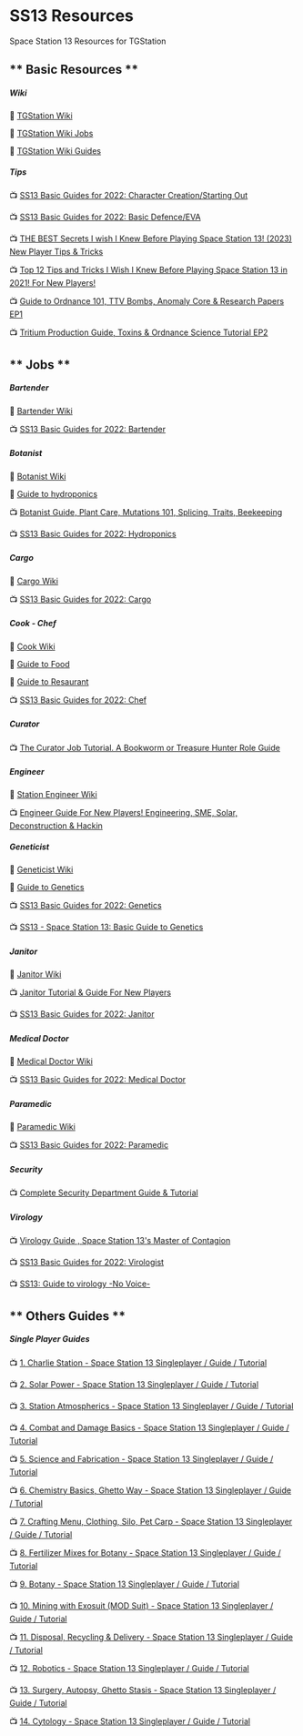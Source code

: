 # SS13 Resources
Space Station 13 Resources for TGStation 

## ** Basic Resources **
##### Wiki
:page_facing_up: [TGStation Wiki](https://tgstation13.org/wiki/Main_Page)

:page_facing_up: [TGStation Wiki Jobs](https://tgstation13.org/wiki/Jobs)

:page_facing_up: [TGStation Wiki Guides](https://tgstation13.org/wiki/Guides)

##### Tips

:tv: [SS13 Basic Guides for 2022: Character Creation/Starting Out](https://www.youtube.com/watch?v=PwFMlwDESoE) 

:tv: [SS13 Basic Guides for 2022: Basic Defence/EVA](https://www.youtube.com/watch?v=dpV8nVfwOQs)

:tv: [THE BEST Secrets I wish I Knew Before Playing Space Station 13! (2023) New Player Tips & Tricks](https://www.youtube.com/watch?v=dWY9jeZI4k0)

:tv: [Top 12 Tips and Tricks I Wish I Knew Before Playing Space Station 13 in 2021! For New Players!](https://www.youtube.com/watch?v=6HFQWSHe2_k)

:tv: [Guide to Ordnance 101, TTV Bombs, Anomaly Core & Research Papers EP1](https://www.youtube.com/watch?v=ap_GfcjLzgg)

:tv: [Tritium Production Guide, Toxins & Ordnance Science Tutorial EP2](https://www.youtube.com/watch?v=1-2kZXh-ArM)

## ** Jobs **

##### Bartender

:page_facing_up: [Bartender Wiki](https://tgstation13.org/wiki/Bartender)

:tv: [SS13 Basic Guides for 2022: Bartender](https://www.youtube.com/watch?v=hzBPp0BZtZI)

##### Botanist 
:page_facing_up: [Botanist Wiki](https://tgstation13.org/wiki/Botanist)

:page_facing_up: [Guide to hydroponics](https://tgstation13.org/wiki/Guide_to_hydroponics)

:tv: [Botanist Guide, Plant Care, Mutations 101, Splicing, Traits, Beekeeping](https://www.youtube.com/watch?v=MH-jAp2ciJQ)

:tv: [SS13 Basic Guides for 2022: Hydroponics](https://www.youtube.com/watch?v=7D5qNsNyTVQ)

##### Cargo

:page_facing_up: [Cargo Wiki](https://tgstation13.org/wiki/Cargo_Technician)

:tv: [SS13 Basic Guides for 2022: Cargo](https://www.youtube.com/watch?v=gLeaU3Cnzlc)

##### Cook - Chef
:page_facing_up: [Cook Wiki](https://tgstation13.org/wiki/Cook)

:page_facing_up: [Guide to Food](https://tgstation13.org/wiki/Guide_to_food)

:page_facing_up: [Guide to Resaurant](https://tgstation13.org/wiki/Guide_to_Restaurant)

:tv: [SS13 Basic Guides for 2022: Chef](https://www.youtube.com/watch?v=EzdZ4nH73rs)

##### Curator 
:tv: [The Curator Job Tutorial. A Bookworm or Treasure Hunter Role Guide](https://www.youtube.com/watch?v=6OUIjMOXaLY)

##### Engineer 

:page_facing_up: [Station Engineer Wiki](https://tgstation13.org/wiki/Station_Engineer)

:tv: [Engineer Guide For New Players! Engineering, SME, Solar, Deconstruction & Hackin](https://www.youtube.com/watch?v=TxbkuYrNQDQ)

#####  Geneticist
:page_facing_up: [Geneticist Wiki](https://tgstation13.org/wiki/Geneticist)

:page_facing_up: [Guide to Genetics](https://tgstation13.org/wiki/Guide_to_genetics)

:tv: [SS13 Basic Guides for 2022: Genetics](https://www.youtube.com/watch?v=Fxi0DMK5sFQ)

:tv: [SS13 - Space Station 13: Basic Guide to Genetics](https://www.youtube.com/watch?v=bHRFEwUOVVU)

##### Janitor
:page_facing_up: [Janitor Wiki](https://tgstation13.org/wiki/Janitor)

:tv: [Janitor Tutorial & Guide For New Players](https://www.youtube.com/watch?v=oaFFm0VPz18)

:tv: [SS13 Basic Guides for 2022: Janitor](https://www.youtube.com/watch?v=W_tjV8BfX9g)

##### Medical Doctor
:page_facing_up: [Medical Doctor Wiki](https://tgstation13.org/wiki/Medical_Doctor)

:tv: [SS13 Basic Guides for 2022: Medical Doctor](https://www.youtube.com/watch?v=qLPMUQMUiu8)

##### Paramedic
:page_facing_up: [Paramedic  Wiki](https://tgstation13.org/wiki/Paramedic)

:tv: [SS13 Basic Guides for 2022: Paramedic](https://www.youtube.com/watch?v=B1Xt7peavY4)

##### Security 
:tv: [Complete Security Department Guide & Tutorial](https://www.youtube.com/watch?v=ewFFgdE_4RE)

##### Virology 
:tv: [Virology Guide , Space Station 13's Master of Contagion](https://www.youtube.com/watch?v=WGVyI8bV-iI)

:tv: [SS13 Basic Guides for 2022: Virologist](https://www.youtube.com/watch?v=cge3bNE3QPQ)

:tv: [SS13: Guide to virology -No Voice-](https://www.youtube.com/watch?v=CyNdi_-DJxA)

## ** Others Guides **

##### Single Player Guides
:tv: [1. Charlie Station - Space Station 13 Singleplayer / Guide / Tutorial](https://www.youtube.com/watch?v=vc0R1TFJ3z4)

:tv: [2. Solar Power - Space Station 13 Singleplayer / Guide / Tutorial](https://www.youtube.com/watch?v=p1LOCWBcBdQ)

:tv: [3. Station Atmospherics - Space Station 13 Singleplayer / Guide / Tutorial](https://www.youtube.com/watch?v=R3-2axpB3NA)

:tv: [4. Combat and Damage Basics - Space Station 13 Singleplayer / Guide / Tutorial](https://www.youtube.com/watch?v=Xh7iEja5vT0)

:tv: [5. Science and Fabrication - Space Station 13 Singleplayer / Guide / Tutorial](https://www.youtube.com/watch?v=DnBBFHOliho)

:tv: [6. Chemistry Basics, Ghetto Way - Space Station 13 Singleplayer / Guide / Tutorial](https://www.youtube.com/watch?v=o_nh9k4EI9M)

:tv: [7. Crafting Menu, Clothing, Silo, Pet Carp - Space Station 13 Singleplayer / Guide / Tutorial](https://www.youtube.com/watch?v=KT0fR1TNyr0)

:tv: [8. Fertilizer Mixes for Botany - Space Station 13 Singleplayer / Guide / Tutorial](https://www.youtube.com/watch?v=8T-dlE1-0IM)

:tv: [9. Botany - Space Station 13 Singleplayer / Guide / Tutorial](https://www.youtube.com/watch?v=-RUwLEXtVjQ)

:tv: [10. Mining with Exosuit (MOD Suit) - Space Station 13 Singleplayer / Guide / Tutorial](https://www.youtube.com/watch?v=YXarYuYPRMI)

:tv: [11. Disposal, Recycling & Delivery - Space Station 13 Singleplayer / Guide / Tutorial](https://www.youtube.com/watch?v=DAb4rXlafxU)

:tv: [12. Robotics - Space Station 13 Singleplayer / Guide / Tutorial](https://www.youtube.com/watch?v=U0kG0NwA2gs)

:tv: [13. Surgery, Autopsy, Ghetto Stasis - Space Station 13 Singleplayer / Guide / Tutorial](https://www.youtube.com/watch?v=pp3zd6PHW7Q)

:tv: [14. Cytology - Space Station 13 Singleplayer / Guide / Tutorial](https://www.youtube.com/watch?v=dkKFhH_IHhE)
